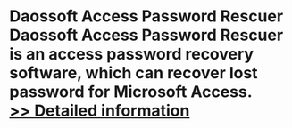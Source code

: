 # Daossoft Access Password Rescuer<br />Daossoft Access Password Rescuer is an access password recovery software, which can recover lost password for Microsoft Access.<br />[>> Detailed information](https://secure.shareit.com/shareit/product.html?productid=300873368&affiliateid=200057808)